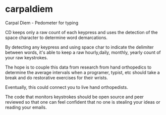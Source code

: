 # carpaldiem
Carpal Diem - Pedometer for typing

CD keeps only a raw count of each keypress and uses the detection of the space character to determine word demarcations.

By detecting any keypress and using space char to indicate the delimiter between words,
it's able to keep a raw hourly,daily, monthly, yearly count of your raw keystrokes.

The hope is to couple this data from research from hand orthopedics to determine the average intervals
when a programer, typist, etc should take a break and do restorative exercises for their wrists.

Eventually, this could connect you to live hand orthopedists.

The code that monitors keystrokes should be open source and peer reviewed so that one can feel confident
that no one is stealing your ideas or reading your emails.
